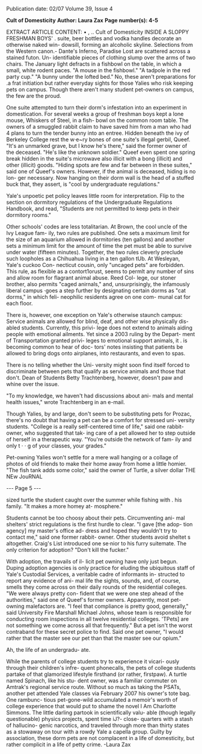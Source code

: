 Publication date: 02/07
Volume 39, Issue 4

**Cult of Domesticity**
**Author: Laura Zax**
**Page number(s): 4-5**

EXTRACT ARTICLE CONTENT:
• 
, 
.. 
Cult of Domesticity 
INSIDE A SLOPPY FRESHMAN BOYS' 
. 
suite, beer bottles and vodka handles 
decorate an otherwise naked win-
dowsill, forming an alcoholic skyline. 
Selections from the Western canon.-
Dante's Inferno, Paradise Lost are 
scattered across a stained futon. Un-
identifiable pieces of clothing slump 
over the arms of two chairs. The 
January light defracts in a fishbowl 
on the table, in which a small, white 
rodent paces. 
"A mouse in the fishbowl." "A 
tadpole in the red party cup." "A 
bunny under the lofted bed." No, 
these aren't preparations for .a frat 
initiation but rather everyday sights 
for those Yalies who risk keeping 
pets on campus. Though there aren't 
many student pet-owners on campus, 
the few are the proud. 

One suite attempted to turn their 
dorm's infestation into an experiment 
in domestication. For several weeks a 
group of freshman boys kept a lone 
mouse, Whiskers of Steel, in a fish-
bowl on the common room table. The 
owners of a smuggled rabbit claim to 
have saved him from a man who had 
4 
plans to turn the tender bunny into 
an entree. Hidden beneath the ivy 
of Berkeley College rest the w·e~ry 
bones of one suite's illegal gerbil, 
Queef. "It's an unmarked grave, but 
I know he's there," said the former 
owner of the deceased. "He's like 
the unknown soldier." Queef even 
spent one spring break hidden in the 
suite's microwave 
also illicit with 
a bong (illicit) and other (illicit) 
goods. "Hiding spots are few and 
far between in these suites," said one 
of Queef's owners. However, if the 
animal is deceased, hiding is no lon-
ger necessary. Now hanging on their 
dorm wall is the head of a stuffed 
buck that, they assert, is "cool by 
undergraduate regulations." 

Yale's unpoetic pet policy leaves 
little room for interpretation. Flip to 
the section on dormitory regulations 
of the Undergraduate Regulations 
Handbook, and read, "Students are 
not permitted to keep pets in their 
dormitory rooms." 

Other schools' 
codes are less totalitarian. At Brown, 
the cool uncle of the Ivy League fam-
ily, two rules are published. One sets 
a maximum limit for the size of an 
aquarium allowed in dormitories (ten 
gallons) and another sets a minimum 
limit for the amount of time the pet 
must be able to survive under water 
(fifteen minutes). Together, the two 
rules cleverly preclude such loopholes 
as a Chihuahua living in a ten gallon 
tUb. At Wesleyan, Yale's cuckoo Con-
necticut cousin, only "uncaged pets" 
are forbidden. This rule, as flexible 
as a contort1orust, seems to permlt 
any number of sins and allow room 
for flagrant animal abuse. Reed Col-
lege, our stoner brother, also permits 
"caged anirnals," and, unsurprisingly, 
the infamously liberal campus ·goes 
a step further by designating certain 
dorms as "cat dorms," in which feli-
neophilic residents agree on one com-
munal cat for each floor. 

There is, however, one exception 
on Yale's otherwise staunch campus: 
Service animals are allowed for blind, 
deaf, and other wise physically dis-
abled students. Currently, this privi-
lege does not extend to animals aiding 
people with emotional ailments. Yet 
since a 2003 ruling by the Depart-
ment of Transportation granted privi-
leges to emotional support animals, it . 
is becoming common to hear of doc-
tors' notes insisting that patients be 
allowed to bring dogs onto airplanes, 
into restaurants, and even to spas. 

There is no telling whether the Uni-
versity might soon find itself forced to 
discriminate between pets that qualify 
as service animals and those that don't. 
Dean of Students Betty Trachtenberg, 
however, doesn't paw and whine over 
the issue. 

"To my knowledge, we 
haven't had discussions about ani-
mals and mental health issues," wrote 
Trachtenberg in an e-mail. 

Though Yalies, by and large, 
don't seem to be substituting pets for 
Prozac, there's no doubt that having a 
pet can be a comfort for stressed uni-
versity students. "College is a really 
self-centered time of life," said one 
rabbit-owner, who suggested that tak-
ing care of a pet allowed her to step 
outside of herself in a therapeutic way. 
"You're outside the network of fam-
ily and only t · 
· g of your classes, 
your grades." 


Pet-owning Yalies won't settle 
for a mere wall hanging or a collage 
of photos of old friends to make their 
home away from home a little homier. 
"The fish tank adds some color," said 
the owner of Turtle, a silver dollar 
THE NEw JouRNAL 


--- Page 5 ---

sized turtle the student caught over 
the summer while fishing with . his 
family. "It makes a more homey at-
mosphere." 

Students cannot be too choosy 
about their pets. Circumventing ani-
mal shelters' strict regulations is the 
first hurdle to clear. "I gave [the adop-
tion agency] my master's office ad-
dress and hoped they wouldn't try to 
contact me," said one former rabbit-
owner. Other students avoid sheltet s 
altogether. Craig's List introduced 
one se·nior to his furry suitemate. The 
only criterion for adoption? "Don't 
kill the fucker." 

With adoption, the travails of il-
licit pet owning have only just begun. 
Duping adoption agencies is only 
practice for eluding the ubiquitous 
staff of Yale's Custodial Services, a 
veritable cadre of informants in-
structed to report any evidence of ani-
mal life 
the sights, sounds, and, of 
course, smells 
they come across on 
their daily rounds of the residential 
colleges. "We were always pretty con-
fident that we were one step ahead of 
the authorities," said one of Queef's 
former owners. Apparently, most pet-
owning malefactors are. "I feel that 
compliance is pretty good, generally," 
said University Fire Marshall Michael 
Johns, whose team is responsible for 
conducting room inspections in all 
twelve residential colleges. 'TPets] are 
not something we come across all that 
frequently." But a pet isn't the worst 
contraband for these secret police to 
find. Said one pet owner, "I would 
rather that the master see our pet than 
that the master see our opium." 

Ah, the life of an undergradu-
ate. 

While the parents of college 
students try to experience it vicari-
ously through their children's infre-
quent phonecalls, the pets of college 
students partake of that glamorized 
lifestyle firsthand (or rather, firstpaw). 
A turtle named Spinach, like his stu-
dent owner, was a familiar commuter 
on Amtrak's regional service route. 
Without so much as taking the PSATs, 
another pet attended Yale classes via 
February 2007 
his owner's tote bag. One rambunc-
tious pet-gone-wild accumulated a 
memoir's worth of college experience 
that would put to shame the novel 
I Am Charlotte Simmons. The little 
darling partook in scientifically valu-
able (though legally questionable) 
physics projects, spent time iJ?- close-
quarters with a stash of hallucino-
genic narcotics, and traveled through 
more than thirty states as a stowaway 
on tour with a rowdy Yale a capella 
group. Guilty by association, these 
dorm pets are not complacent in a life 
of domesticity, but rather complicit 
in a life of petty crime. 
-Laura Zax